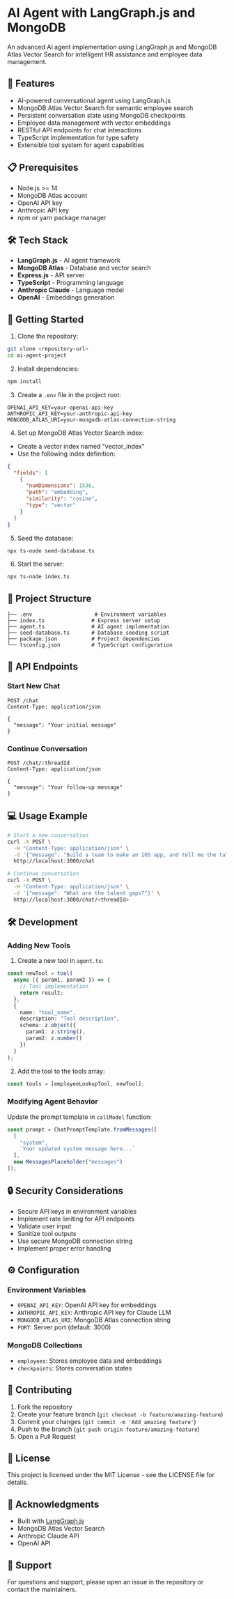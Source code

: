 # AI Agent with LangGraph.js and MongoDB

An advanced AI agent implementation using LangGraph.js and MongoDB Atlas Vector Search for intelligent HR assistance and employee data management.

## 🌟 Features

- AI-powered conversational agent using LangGraph.js
- MongoDB Atlas Vector Search for semantic employee search
- Persistent conversation state using MongoDB checkpoints
- Employee data management with vector embeddings
- RESTful API endpoints for chat interactions
- TypeScript implementation for type safety
- Extensible tool system for agent capabilities

## 📋 Prerequisites

- Node.js >= 14
- MongoDB Atlas account
- OpenAI API key
- Anthropic API key
- npm or yarn package manager

## 🛠️ Tech Stack

- **LangGraph.js** - AI agent framework
- **MongoDB Atlas** - Database and vector search
- **Express.js** - API server
- **TypeScript** - Programming language
- **Anthropic Claude** - Language model
- **OpenAI** - Embeddings generation

## 🚀 Getting Started

1. Clone the repository:
```bash
git clone <repository-url>
cd ai-agent-project
```

2. Install dependencies:
```bash
npm install
```

3. Create a `.env` file in the project root:
```env
OPENAI_API_KEY=your-openai-api-key
ANTHROPIC_API_KEY=your-anthropic-api-key
MONGODB_ATLAS_URI=your-mongodb-atlas-connection-string
```

4. Set up MongoDB Atlas Vector Search index:
- Create a vector index named "vector_index"
- Use the following index definition:
```json
{
  "fields": [
    {
      "numDimensions": 1536,
      "path": "embedding",
      "similarity": "cosine",
      "type": "vector"
    }
  ]
}
```

5. Seed the database:
```bash
npx ts-node seed-database.ts
```

6. Start the server:
```bash
npx ts-node index.ts
```

## 📁 Project Structure

```
├── .env                    # Environment variables
├── index.ts               # Express server setup
├── agent.ts               # AI agent implementation
├── seed-database.ts       # Database seeding script
├── package.json           # Project dependencies
└── tsconfig.json          # TypeScript configuration
```

## 🔌 API Endpoints

### Start New Chat
```http
POST /chat
Content-Type: application/json

{
  "message": "Your initial message"
}
```

### Continue Conversation
```http
POST /chat/:threadId
Content-Type: application/json

{
  "message": "Your follow-up message"
}
```

## 💻 Usage Example

```bash
# Start a new conversation
curl -X POST \
  -H "Content-Type: application/json" \
  -d '{"message": "Build a team to make an iOS app, and tell me the talent gaps."}' \
  http://localhost:3000/chat

# Continue conversation
curl -X POST \
  -H "Content-Type: application/json" \
  -d '{"message": "What are the talent gaps?"}' \
  http://localhost:3000/chat/<threadId>
```

## 🛠️ Development

### Adding New Tools

1. Create a new tool in `agent.ts`:
```typescript
const newTool = tool(
  async ({ param1, param2 }) => {
    // Tool implementation
    return result;
  },
  {
    name: "tool_name",
    description: "Tool description",
    schema: z.object({
      param1: z.string(),
      param2: z.number()
    })
  }
);
```

2. Add the tool to the tools array:
```typescript
const tools = [employeeLookupTool, newTool];
```

### Modifying Agent Behavior

Update the prompt template in `callModel` function:
```typescript
const prompt = ChatPromptTemplate.fromMessages([
  [
    "system",
    `Your updated system message here...`
  ],
  new MessagesPlaceholder("messages")
]);
```

## 🔒 Security Considerations

- Secure API keys in environment variables
- Implement rate limiting for API endpoints
- Validate user input
- Sanitize tool outputs
- Use secure MongoDB connection string
- Implement proper error handling

## ⚙️ Configuration

### Environment Variables

- `OPENAI_API_KEY`: OpenAI API key for embeddings
- `ANTHROPIC_API_KEY`: Anthropic API key for Claude LLM
- `MONGODB_ATLAS_URI`: MongoDB Atlas connection string
- `PORT`: Server port (default: 3000)

### MongoDB Collections

- `employees`: Stores employee data and embeddings
- `checkpoints`: Stores conversation states

## 🤝 Contributing

1. Fork the repository
2. Create your feature branch (`git checkout -b feature/amazing-feature`)
3. Commit your changes (`git commit -m 'Add amazing feature'`)
4. Push to the branch (`git push origin feature/amazing-feature`)
5. Open a Pull Request

## 📝 License

This project is licensed under the MIT License - see the LICENSE file for details.

## 🙏 Acknowledgments

- Built with [LangGraph.js](https://github.com/langchain-ai/langgraphjs)
- MongoDB Atlas Vector Search
- Anthropic Claude API
- OpenAI API

## 📧 Support

For questions and support, please open an issue in the repository or contact the maintainers.